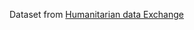 Dataset from 
[Humanitarian data Exchange](https://data.humdata.org/dataset/novel-coronavirus-2019-ncov-cases)
